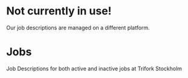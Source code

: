 # **Not currently in use!**

Our job descriptions are managed on a different platform.

# Jobs
Job Descriptions for both active and inactive jobs at Trifork Stockholm 
